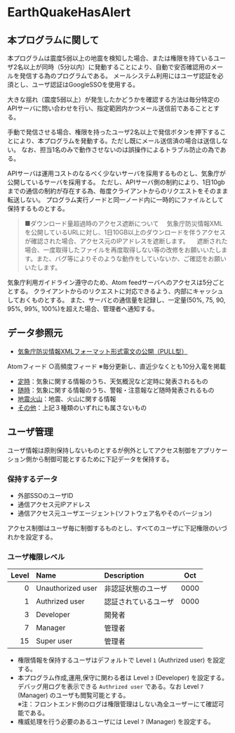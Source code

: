 # EarthQuakeHasAlert

## 本プログラムに関して

本プログラムは震度5弱以上の地震を検知した場合、または権限を持ているユーザ2名以上が同時（5分以内）に発動することにより、自動で安否確認用のメールを発信する為のプログラムである。
メールシステム利用にはユーザ認証を必須とし、ユーザ認証はGoogleSSOを使用する。

大きな揺れ（震度5弱以上）が発生したかどうかを確認する方法は毎分特定のAPIサーバに問い合わせを行い、指定範囲内かつメール送信前であることとする。

手動で発信させる場合、権限を持ったユーザ2名以上で発信ボタンを押下することにより、本プログラムを発動する。ただし既にメール送信済の場合は送信しない。
なお、担当1名のみで動作させないのは誤操作によるトラブル防止の為である。

APIサーバは運用コストのなるべく少ないサーバを採用するものとし、気象庁が公開しているサーバを採用する。
ただし、APIサーバ側の制約により、1日10gbまでの通信の制約が存在する為、毎度クライアントからのリクエストをそのまま転送しない。
プログラム実行ノードと同一ノード内に一時的にファイルとして保持するものとする。

> ■ダウンロード量超過時のアクセス遮断について
　気象庁防災情報XMLを公開しているURLに対し、1日10GB以上のダウンロードを伴うアクセスが確認された場合、アクセス元のIPアドレスを遮断します。
　遮断された場合、一度取得したファイルを再度取得しない等の改修をお願いいたします。また、バグ等によりそのような動作をしていないか、ご確認をお願いいたします。

気象庁利用ガイドライン遵守のため、Atom feedサーバへのアクセスは5分ごととする。
クライアントからのリクエストに対応できるよう、内部にキャッシュしておくものとする。
また、サーバとの通信量を記録し、一定量(50%, 75, 90, 95%, 99%, 100%)を超えた場合、管理者へ通知する。

## データ参照元

- [気象庁防災情報XMLフォーマット形式電文の公開（PULL型）](http://xml.kishou.go.jp/xmlpull.html)

Atomフィード ○高頻度フィード ※毎分更新し、直近少なくとも10分入電を掲載

- [定時](https://www.data.jma.go.jp/developer/xml/feed/regular.xml)：気象に関する情報のうち、天気概況など定時に発表されるもの
- [随時](https://www.data.jma.go.jp/developer/xml/feed/extra.xml)：気象に関する情報のうち、警報・注意報など随時発表されるもの
- [地震火山](https://www.data.jma.go.jp/developer/xml/feed/eqvol.xml)：地震、火山に関する情報
- [その他](https://www.data.jma.go.jp/developer/xml/feed/other.xml)：上記３種類のいずれにも属さないもの

## ユーザ管理

ユーザ情報は原則保持しないものとするが例外としてアクセス制御をアプリケーション側から制御可能とするために下記データを保持する。

### 保持するデータ

- 外部SSOのユーザID
- 通信アクセス元IPアドレス
- 通信アクセス元ユーザエージェント(ソフトウェア名やそのバージョン)

アクセス制御はユーザ毎に制御するものとし、すべてのユーザに下記権限のいづれかを設定する。

### ユーザ権限レベル

| Level | Name              | Description | Oct |
|    -: | :-                | :- | :-:
|     0 | Unauthorized user | 非認証状態のユーザ | 0000 |
|     1 | Authrized user    | 認証されているユーザ | 0000 |
|     3 | Developer         | 開発者 |
|     7 | Manager           | 管理者 |
|    15 | Super user        | 管理者 |

- 権限情報を保持するユーザはデフォルトで Level `1` (Authrized user) を設定する。
- 本プログラム作成,運用,保守に関わる者は Level `3` (Developer) を設定する。  
  デバッグ用ログを表示できる `Authrized user` である。なお Level `7` (Manager) のユーザも閲覧可能とする。  
  ※注：フロントエンド側のログは権限管理はしない為全ユーザーにて確認可能である。
- 権威処理を行う必要のあるユーザには Level `7` (Manager) を設定する。
